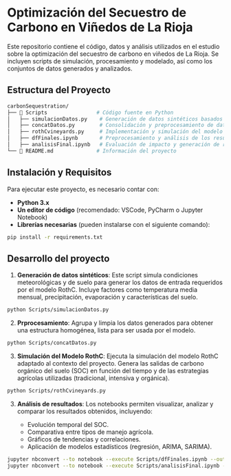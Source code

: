 # Optimización del Secuestro de Carbono en Viñedos de La Rioja

Este repositorio contiene el código, datos y análisis utilizados en el estudio sobre la optimización del secuestro de carbono en viñedos de La Rioja. Se incluyen scripts de simulación, procesamiento y modelado, así como los conjuntos de datos generados y analizados.

## Estructura del Proyecto


```bash
carbonSequestration/
├── 📂 Scripts                # Código fuente en Python
│   ├── simulacionDatos.py    # Generación de datos sintéticos basados en clima y suelo
│   ├── concatDatos.py        # Consolidación y preprocesamiento de datos
│   ├── rothCvineyards.py     # Implementación y simulación del modelo RothC
│   ├── dfFinales.ipynb       # Preprocesamiento y análisis de los resultados
│   ├── analisisFinal.ipynb   # Evaluación de impacto y generación de reportes
└── 📄 README.md              # Información del proyecto
```

## Instalación y Requisitos

Para ejecutar este proyecto, es necesario contar con:

- **Python 3.x**
- **Un editor de código** (recomendado: VSCode, PyCharm o Jupyter Notebook)
- **Librerías necesarias** (pueden instalarse con el siguiente comando):

```sh
pip install -r requirements.txt
```

## Desarrollo del proyecto 

1. **Generación de datos sintéticos**: Este script simula condiciones meteorológicas y de suelo para generar los datos de entrada requeridos por el modelo RothC. Incluye factores como temperatura media mensual, precipitación, evaporación y características del suelo.
```sh
python Scripts/simulacionDatos.py

```
2. **Prprocesamiento**: Agrupa y limpia los datos generados para obtener una estructura homogénea, lista para ser usada por el modelo.
```sh
python Scripts/concatDatos.py
```
3. **Simulación del Modelo RothC**: Ejecuta la simulación del modelo RothC adaptado al contexto del proyecto. Genera las salidas de carbono orgánico del suelo (SOC) en función del tiempo y de las estrategias agrícolas utilizadas (tradicional, intensiva y orgánica).
```sh
python Scripts/rothCvineyards.py
```
3. **Análisis de resultados**: Los notebooks permiten visualizar, analizar y comparar los resultados obtenidos, incluyendo:

    - Evolución temporal del SOC.
    - Comparativa entre tipos de manejo agrícola.
    - Gráficos de tendencias y correlaciones.
    - Aplicación de modelos estadísticos (regresión, ARIMA, SARIMA).

```sh
jupyter nbconvert --to notebook --execute Scripts/dfFinales.ipynb --output Scripts/dfFinales_output.ipynb
jupyter nbconvert --to notebook --execute Scripts/analisisFinal.ipynb --output Scripts/analisisFinal_output.ipynb
```
